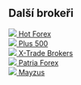 <div class="others">
   <h2>Další brokeři</h2>
   <div class="well">
      <div class="row">
         <div class="col-md-3">
            <a href="{{url}}hotforex">
               <div class="logo">
                  <img src="{{img-url}}loga/hot150.png" class="img-responsive">
                  <span>Hot Forex</span>
               </div>
            </a>
         </div>
         <div class="col-md-3">
            <a href="{{url}}plus500">
               <div class="logo">
                  <img src="{{img-url}}loga/plu150.png" class="img-responsive">
                  <span>Plus 500</span>
               </div>
            </a>
         </div>
         <div class="col-md-3">
            <a href="{{url}}xtb">
               <div class="logo">
                  <img src="{{img-url}}loga/xtb150.png" class="img-responsive">
                  <span>X-Trade Brokers</span>
               </div>
            </a>
         </div>
         <div class="col-md-3">
            <a href="{{url}}patria-forex">
               <div class="logo">
                  <img src="{{img-url}}loga/pat150.png" class="img-responsive">
                  <span>Patria Forex</span>
               </div>
            </a>
         </div>
      </div>
      <div class="row">
         <div class="col-md-3">
            <a href="{{url}}mayzus">
               <div class="logo">
                  <img src="{{img-url}}loga/may150.png" class="img-responsive">
                  <span>Mayzus</span>
               </div>
            </a>
         </div>
      </div>
   </div>
</div>